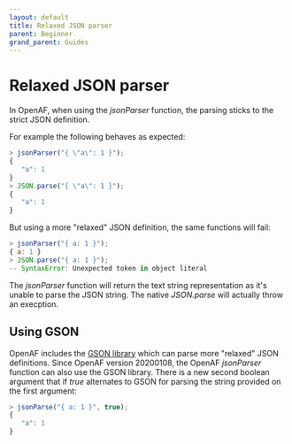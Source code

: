 ```yaml
---
layout: default
title: Relaxed JSON parser
parent: Beginner
grand_parent: Guides
---
```


# Relaxed JSON parser

In OpenAF, when using the _jsonParser_ function, the parsing sticks to the strict JSON definition.

For example the following behaves as expected:

````javascript
> jsonParser("{ \"a\": 1 }");
{
   "a": 1
}
> JSON.parse("{ \"a\": 1 }");
{
   "a": 1
}
````

But using a more "relaxed" JSON definition, the same functions will fail:

````javascript
> jsonParser("{ a: 1 }");
{ a: 1 }
> JSON.parse("{ a: 1 }");
-- SyntaxError: Unexpected token in object literal
````

The _jsonParser_ function will return the text string representation as it's unable to parse the JSON string. The native _JSON.parse_ will actually throw an execption.

## Using GSON

OpenAF includes the [GSON library](https://github.com/google/gson) which can parse more "relaxed" JSON definitions. Since OpenAF version 20200108, the OpenAF _jsonParser_ function can also use the GSON library. There is a new second boolean argument that if _true_ alternates to GSON for parsing the string provided on the first argument:

````javascript
> jsonParse("{ a: 1 }", true);
{
   "a": 1
}
````